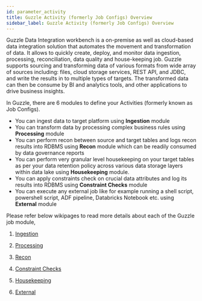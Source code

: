```yaml
---
id: parameter_activity
title: Guzzle Activity (formerly Job Configs) Overview
sidebar_label: Guzzle Activity (formerly Job Configs) Overview
---
```



Guzzle Data Integration workbench is a on-premise as well as cloud-based data integration solution that automates the movement and transformation of data. It allows to quickly create, deploy, and monitor data ingestion, processing, reconciliation, data quality and house-keeping job. Guzzle supports sourcing and transforming data of various formats from wide array of sources including: files, cloud storage services, REST API, and JDBC, and write the results in to multiple types of targets. The transformed data can then be consume by BI and analytics tools, and other applications to drive business insights.

In Guzzle, there are 6 modules to define your Activities (formerly known as Job Configs).

- You can ingest data to target platform using **Ingestion** module
- You can transform data by processing complex business rules using **Processing** module
- You can perform recon between source and target tables and logs recon results into RDBMS using **Recon** module which can be readily consumed by data governance reports
- You can perform very granular level housekeeping on your target tables as per your data retention policy across various data storage layers within data lake using **Housekeeping** module.
- You can apply constraints check on crucial data attributes and log its results into RDBMS using **Constraint Checks** module
- You can execute any external job like for example running a shell script, powershell script, ADF pipeline, Databricks Notebook etc. using **External** module

Please refer below wikipages to read more details about each of the Guzzle job module,

   1. [ Ingestion ](parameter_ingestion.md)

   1. [ Processing ](parameter_processing.md)

   1. [ Recon ](parameter_recon.md)

   1. [ Constraint Checks ](parameter_constraint.md)

   1. [ Housekeeping ](parameter_housekeeping.md)

   1. [ External ](parameter_external.md)